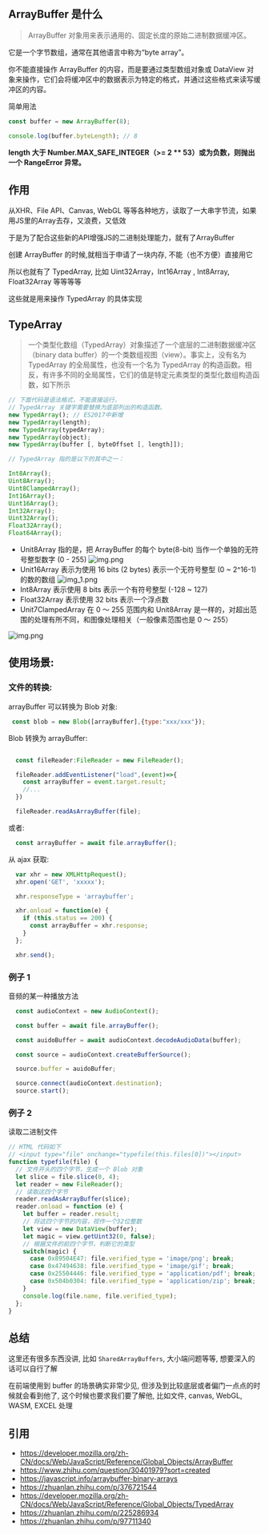## ArrayBuffer 是什么

> ArrayBuffer 对象用来表示通用的、固定长度的原始二进制数据缓冲区。

它是一个字节数组，通常在其他语言中称为“byte array”。

你不能直接操作 ArrayBuffer 的内容，而是要通过类型数组对象或 DataView 对象来操作，它们会将缓冲区中的数据表示为特定的格式，并通过这些格式来读写缓冲区的内容。


简单用法
```js
const buffer = new ArrayBuffer(8);

console.log(buffer.byteLength); // 8
```

**length 大于 Number.MAX_SAFE_INTEGER（>= 2 ** 53）或为负数，则抛出一个  RangeError  异常。**


## 作用

从XHR、File API、Canvas, WebGL 等等各种地方，读取了一大串字节流，如果用JS里的Array去存，又浪费，又低效

于是为了配合这些新的API增强JS的二进制处理能力，就有了ArrayBuffer

创建 ArrayBuffer 的时候,就相当于申请了一块内存, 不能（也不方便）直接用它


所以也就有了 TypedArray, 比如 Uint32Array，Int16Array , Int8Array, Float32Array 等等等等

这些就是用来操作 TypedArray 的具体实现


## TypeArray

> 一个类型化数组（TypedArray）对象描述了一个底层的二进制数据缓冲区（binary data buffer）的一个类数组视图（view）。事实上，没有名为 TypedArray 的全局属性，也没有一个名为 TypedArray 的构造函数。相反，有许多不同的全局属性，它们的值是特定元素类型的类型化数组构造函数，如下所示
>
> 

```js
// 下面代码是语法格式，不能直接运行，
// TypedArray 关键字需要替换为底部列出的构造函数。
new TypedArray(); // ES2017中新增
new TypedArray(length);
new TypedArray(typedArray);
new TypedArray(object);
new TypedArray(buffer [, byteOffset [, length]]);
```


```js
// TypedArray 指的是以下的其中之一：

Int8Array();
Uint8Array();
Uint8ClampedArray();
Int16Array();
Uint16Array();
Int32Array();
Uint32Array();
Float32Array();
Float64Array();
```

- Unit8Array 指的是，把 ArrayBuffer 的每个 byte(8-bit) 当作一个单独的无符号整型数字 (0 - 255)
  ![img.png](img.png)
- Unit16Array 表示为使用 16 bits (2 bytes) 表示一个无符号整型 (0 ~ 2^16-1) 的数的数组
  ![img_1.png](img_1.png)
- Int8Array 表示使用 8 bits 表示一个有符号整型 (-128 ~ 127)
- Float32Array 表示使用 32 bits 表示一个浮点数
- Unit7ClampedArray 在 0 ～ 255 范围内和 Unit8Array 是一样的，对超出范围的处理有所不同，和图像处理相关（一般像素范围也是 0 ～ 255）

![img.png](images/img.png)


## 使用场景:


### 文件的转换:

arrayBuffer 可以转换为 Blob 对象:

```js
 const blob = new Blob([arrayBuffer],{type:"xxx/xxx"});
```

Blob 转换为 arrayBuffer:

```js

  const fileReader:FileReader = new FileReader();

  fileReader.addEventListener("load",(event)=>{
    const arrayBuffer = event.target.result;
    //...
  })

  fileReader.readAsArrayBuffer(file);
```

或者:

```js
  const arrayBuffer = await file.arrayBuffer();
```

从 ajax 获取:

```js
  var xhr = new XMLHttpRequest();
  xhr.open('GET', 'xxxxx');

  xhr.responseType = 'arraybuffer';

  xhr.onload = function(e) {
    if (this.status == 200) {
      const arrayBuffer = xhr.response;
    }
  };

  xhr.send();

```


### 例子 1

音频的某一种播放方法

```js
  const audioContext = new AudioContext();

  const buffer = await file.arrayBuffer();

  const auidoBuffer = await audioContext.decodeAudioData(buffer);

  const source = audioContext.createBufferSource();

  source.buffer = auidoBuffer;

  source.connect(audioContext.destination);
  source.start();
```

### 例子 2

读取二进制文件

```js
// HTML 代码如下
// <input type="file" onchange="typefile(this.files[0])"></input>
function typefile(file) {
  // 文件开头的四个字节，生成一个 Blob 对象
  let slice = file.slice(0, 4);
  let reader = new FileReader();
  // 读取这四个字节
  reader.readAsArrayBuffer(slice);
  reader.onload = function (e) {
    let buffer = reader.result;
    // 将这四个字节的内容，视作一个32位整数
    let view = new DataView(buffer);
    let magic = view.getUint32(0, false);
    // 根据文件的前四个字节，判断它的类型
    switch(magic) {
      case 0x89504E47: file.verified_type = 'image/png'; break;
      case 0x47494638: file.verified_type = 'image/gif'; break;
      case 0x25504446: file.verified_type = 'application/pdf'; break;
      case 0x504b0304: file.verified_type = 'application/zip'; break;
    }
    console.log(file.name, file.verified_type);
  };
}
```

## 总结

这里还有很多东西没讲, 比如 `SharedArrayBuffers`, 大小端问题等等, 想要深入的话可以自行了解

在前端使用到 buffer 的场景确实非常少见, 但涉及到比较底层或者偏门一点点的时候就会看到他了, 这个时候也要求我们要了解他, 比如文件, canvas, WebGL, WASM, EXCEL 处理

## 引用

- https://developer.mozilla.org/zh-CN/docs/Web/JavaScript/Reference/Global_Objects/ArrayBuffer
- https://www.zhihu.com/question/30401979?sort=created
- https://javascript.info/arraybuffer-binary-arrays
- https://zhuanlan.zhihu.com/p/376721544
- https://developer.mozilla.org/zh-CN/docs/Web/JavaScript/Reference/Global_Objects/TypedArray
- https://zhuanlan.zhihu.com/p/225286934
- https://zhuanlan.zhihu.com/p/97711340
